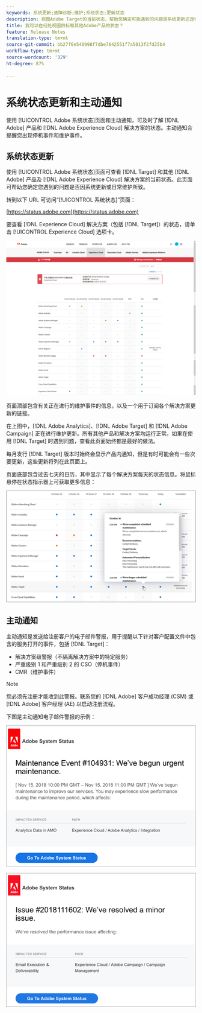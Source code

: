 ```yaml
---
keywords: 系统更新;故障诊断;维护;系统状态;更新状态
description: 视图Adobe Target的当前状态，帮助您确定可能遇到的问题是系统更新还是例行维护所致。
title: 我可以在何处视图目标和其他Adobe产品的状态？
feature: Release Notes
translation-type: tm+mt
source-git-commit: bb27f6e540998f7dbe7642551f7a5013f2fd25b4
workflow-type: tm+mt
source-wordcount: '329'
ht-degree: 87%

---
```



# 系统状态更新和主动通知

使用 [!UICONTROL Adobe 系统状态]页面和主动通知，可及时了解 [!DNL Adobe] 产品和 [!DNL Adobe Experience Cloud] 解决方案的状态。主动通知会提醒您出现停机事件和维护事件。

## 系统状态更新

使用 [!UICONTROL Adobe 系统状态]页面可查看 [!DNL Target] 和其他 [!DNL Adobe] 产品及 [!DNL Adobe Experience Cloud] 解决方案的当前状态。此页面可帮助您确定您遇到的问题是否因系统更新或日常维护所致。

转到以下 URL 可访问“[!UICONTROL 系统状态]”页面：

[https://status.adobe.com](https://status.adobe.com)

要查看 [!DNL Experience Cloud] 解决方案（包括 [!DNL Target]）的状态，请单击 [!UICONTROL Experience Cloud] 选项卡。

![](assets/system_status.png)

页面顶部包含有关正在进行的维护事件的信息，以及一个用于订阅各个解决方案更新的链接。

在上图中，[!DNL Adobe Analytics]、[!DNL Adobe Target] 和 [!DNL Adobe Campaign] 正在进行维护更新。所有其他产品和解决方案均运行正常。如果在使用 [!DNL Target] 时遇到问题，查看此页面始终都是最好的做法。

每月发行 [!DNL Target] 版本时始终会显示产品内通知，但是有时可能会有一些次要更新，这些更新将列在此页面上。

页面底部包含过去七天的日历，其中显示了每个解决方案每天的状态信息。将鼠标悬停在状态指示器上可获取更多信息：

![](assets/system_status_indicator.png)

## 主动通知

主动通知是发送给注册客户的电子邮件警报，用于提醒以下针对客户配置文件中包含的服务打开的事件，包括 [!DNL Target]：

* 解决方案级警报（不隔离解决方案中的特定服务）
* 严重级别 1 和严重级别 2 的 CSO（停机事件）
* CMR（维护事件）

>[!NOTE]
>
>您必须先注册才能收到此警报。联系您的 [!DNL Adobe] 客户成功经理 (CSM) 或 [!DNL Adobe] 客户经理 (AE) 以启动注册流程。

下图是主动通知电子邮件警报的示例：

![主动通知 1](/help/r-release-notes/assets/proactive-notification-1.png)

![主动通知 2](/help/r-release-notes/assets/proactive-notification-2.png)